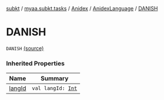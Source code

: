 [subkt](../../../index.md) / [myaa.subkt.tasks](../../index.md) / [Anidex](../index.md) / [AnidexLanguage](index.md) / [DANISH](./-d-a-n-i-s-h.md)

# DANISH

`DANISH` [(source)](https://github.com/Myaamori/SubKt/blob/0.1.4/src/main/kotlin/myaa/subkt/tasks/tasks.kt#L1065)

### Inherited Properties

| Name | Summary |
|---|---|
| [langId](lang-id.md) | `val langId: `[`Int`](https://kotlinlang.org/api/latest/jvm/stdlib/kotlin/-int/index.html) |
